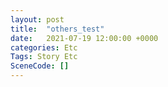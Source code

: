 ```yaml
---
layout: post
title:  "others_test"
date:   2021-07-19 12:00:00 +0000
categories: Etc
Tags: Story Etc
SceneCode: []
---
```

